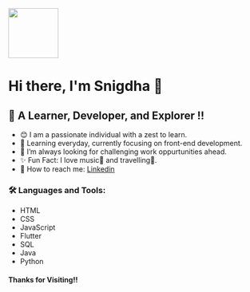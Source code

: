 <div id ="header" align="start">
  <img src="https://media.giphy.com/media/HPT3upIBXvFy9JOkkr/giphy.gif" width="100"/>
</div>

# **Hi there, I'm Snigdha** 👋

## 🔷 A Learner, Developer, and Explorer !!

* 😊 I am a passionate individual with a zest to learn.
* 🎯 Learning everyday, currently focusing on front-end development.
* 📌 I’m always looking for challenging work oppurtunities ahead.
* ✨ Fun Fact: I love music🎵 and travelling🤩. 
* 📝 How to reach me: [Linkedin](https://www.linkedin.com/in/snigdha-shree-48227b18a)


### 🛠️ Languages and Tools: 

* HTML
* CSS
* JavaScript
* Flutter
* SQL
* Java
* Python



#### Thanks for Visiting!!
